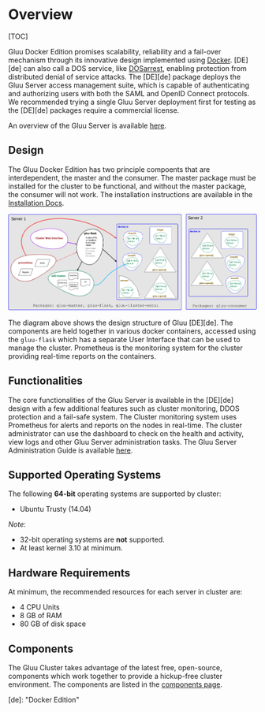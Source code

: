 # Overview

[TOC]

Gluu Docker Edition promises scalability, reliability and a fail-over mechanism through its innovative design implemented using [Docker](https://www.docker.com/). [DE][de] can also call a DOS service, like [DOSarrest](http://www.dosarrest.com/), enabling protection from distributed denial of service attacks.
The [DE][de] package deploys the Gluu Server access management suite, which is capable of authenticating and authorizing users with both the SAML and OpenID Connect protocols. We recommended trying a single Gluu Server deployment first for testing as the [DE][de] packages require a commercial license.

An overview of the Gluu Server is available [here](http://www.gluu.org/docs/admin-guide/getting-started/).

## Design

The Gluu Docker Edition has two principle compoents that are interdependent, the master and the consumer.
The master package must be installed for the cluster to be functional, and without the master package, the consumer will not work.
The installation instructions are available in the [Installation Docs](../installation/).

![image](../../img/gluu-cluster-overview.png)

The diagram above shows the design structure of Gluu [DE][de]. The components are held together in various docker containers, accessed using the `gluu-flask` which has a separate User Interface that can be used to manage the cluster. Prometheus is the monitoring system for the cluster providing real-time reports on the containers.

## Functionalities

The core functionalities of the Gluu Server is available in the [DE][de] design with a few additional features such as cluster monitoring, DDOS protection and a fail-safe system.
The Cluster monitoring system uses Prometheus for alerts and reports on the nodes in real-time.
The cluster administrator can use the dashboard to check on the health and activity, view logs and other Gluu Server administration tasks. The Gluu Server Administration Guide is available [here](http://www.gluu.org/docs/admin-guide/introduction/).

## Supported Operating Systems

The following __64-bit__ operating systems are supported by cluster:

* Ubuntu Trusty (14.04)

_Note_:

* 32-bit operating systems are __not__ supported.
* At least kernel 3.10 at minimum.

## Hardware Requirements

At minimum, the recommended resources for each server in cluster are:

* 4 CPU Units
* 8 GB of RAM
* 80 GB of disk space

## Components

The Gluu Cluster takes advantage of the latest free, open-source, components which work together to provide a hickup-free cluster environment.
The components are listed in the [components page](../components/#components).

[de]: "Docker Edition"
